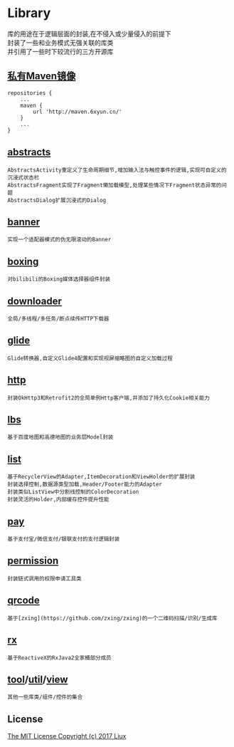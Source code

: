 Library
===
库的用途在于逻辑层面的封装,在不侵入或少量侵入的前提下<br>
封装了一些和业务模式无强关联的库类<br>
并引用了一些时下较流行的三方开源库

[私有Maven镜像](http://maven.6xyun.cn)
---
```
repositories {
    ...
    maven {
        url 'http://maven.6xyun.cn/'
    }
    ...
}
```

[abstracts](/abstracts/README.md)
---
	AbstractsActivity重定义了生命周期细节,增加输入法与触控事件的逻辑,实现可自定义的沉浸式状态栏
	AbstractsFragment实现了Fragment懒加载模型,处理某些情况下Fragment状态异常的问题
	AbstractsDialog扩展沉浸式的Dialog

[banner](/banner/README.md)
---
	实现一个适配器模式的伪无限滚动的Banner

[boxing](/boxing/README.md)
---
	对bilibili的Boxing媒体选择器组件封装

[downloader](/downloader/README.md)
---
	全局/多线程/多任务/断点续传HTTP下载器

[glide](/glide/README.md)
---
	Glide转换器,自定义Glide4配置和实现视屏缩略图的自定义加载过程

[http](/http/README.md)
---
	封装OkHttp3和Retrofit2的全局单例Http客户端,并添加了持久化Cookie相关能力

[lbs](/lbs/README.md)
---
	基于百度地图和高德地图的业务层Model封装

[list](/list/README.md)
---
	基于RecyclerView的Adapter,ItemDecoration和ViewHolder的扩展封装
	封装选择控制,数据源类型加载,Header/Footer能力的Adapter
	封装类似ListView中分割线控制的ColorDecoration
	封装灵活的Holder,内部缓存控件提升性能

[pay](/pay/README.md)
---
	基于支付宝/微信支付/银联支付的支付逻辑封装

[permission](/permission/README.md)
---
	封装链式调用的权限申请工具类

[qrcode](/qrcode/README.md)
---
	基于[zxing](https://github.com/zxing/zxing)的一个二维码扫描/识别/生成库

[rx](/rx/README.md)
---
	基于ReactiveX的RxJava2全家桶部分成员

[tool](/tool/README.md)/[util](/util/README.md)/[view](/view/README.md)
---
	其他一些库类/组件/控件的集合

License
---
[The MIT License Copyright (c) 2017 Liux](/LICENSE.txt)